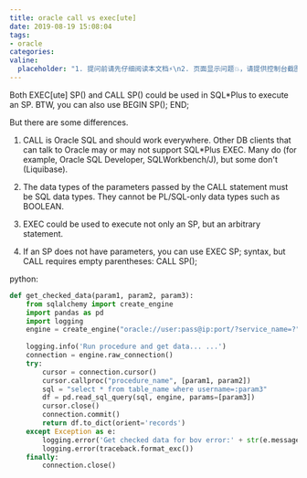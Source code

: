 ```yaml
---
title: oracle call vs exec[ute]
date: 2019-08-19 15:08:04
tags:
- oracle
categories:
valine:
  placeholder: "1. 提问前请先仔细阅读本文档⚡\n2. 页面显示问题💥，请提供控制台截图📸或者您的测试网址\n3. 其他任何报错💣，请提供详细描述和截图📸，祝食用愉快💪"
---
```


Both EXEC[ute] SP() and CALL SP() could be used in SQL*Plus to execute an SP. BTW, you can also use BEGIN SP(); END;

But there are some differences.

1. CALL is Oracle SQL and should work everywhere. Other DB clients that can talk to Oracle may or may not support SQL*Plus EXEC. Many do (for example, Oracle SQL Developer, SQLWorkbench/J), but some don't (Liquibase).

2. The data types of the parameters passed by the CALL statement must be SQL data types. They cannot be PL/SQL-only data types such as BOOLEAN.

3. EXEC could be used to execute not only an SP, but an arbitrary statement.

4. If an SP does not have parameters, you can use EXEC SP; syntax, but CALL requires empty parentheses: CALL SP();

python:

```python
def get_checked_data(param1, param2, param3):
    from sqlalchemy import create_engine
    import pandas as pd
    import logging
    engine = create_engine("oracle://user:pass@ip:port/?service_name=?", echo=True)
    
    logging.info('Run procedure and get data... ...')
    connection = engine.raw_connection()
    try:
        cursor = connection.cursor()
        cursor.callproc("procedure_name", [param1, param2])
        sql = "select * from table_name where username=:param3"
        df = pd.read_sql_query(sql, engine, params=[param3])
        cursor.close()
        connection.commit()
        return df.to_dict(orient='records')
    except Exception as e:
        logging.error('Get checked data for bov error:' + str(e.message))
        logging.error(traceback.format_exc())
    finally:
        connection.close()
```

